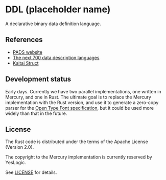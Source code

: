 # DDL (placeholder name)

A declarative binary data definition language.

## References

- [PADS website](https://pads.cs.tufts.edu)
- [The next 700 data description languages](https://pdfs.semanticscholar.org/2f5f/097261fdb7b0922fb548b487be28613640d8.pdf)
- [Kaitai Struct](http://kaitai.io)

## Development status

Early days. Currently we have two parallel implementations, one written in
Mercury, and one in Rust. The ultimate goal is to replace the Mercury
implementation with the Rust version, and use it to generate a zero-copy
parser for the [Open Type Font specification], but it could be used more
widely than that in the future.

[Open Type Font specification]: https://www.microsoft.com/typography/otspec/otff.htm

## License

The Rust code is distributed under the terms of the Apache License (Version 2.0).

The copyright to the Mercury implementation is currently reserved by YesLogic.

See [LICENSE](LICENSE) for details.
